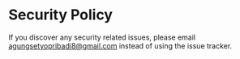 # Security Policy

If you discover any security related issues, please email agungsetyopribadi8@gmail.com instead of using the issue tracker.
